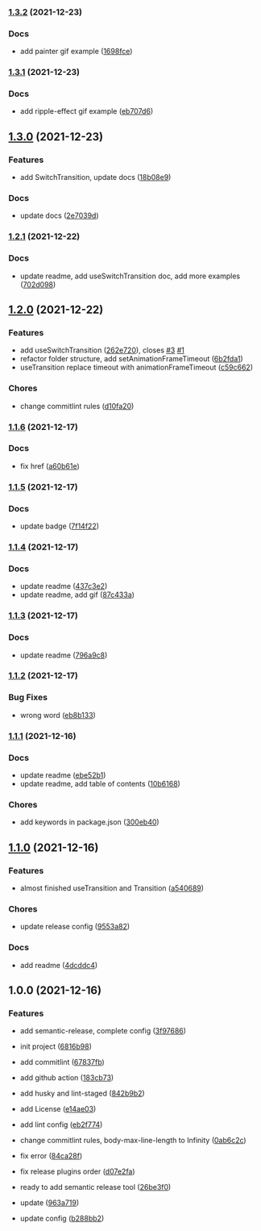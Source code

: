 ### [1.3.2](https://github.com/iamyoki/transition-hook/compare/v1.3.1...v1.3.2) (2021-12-23)


### Docs

* add painter gif example ([1698fce](https://github.com/iamyoki/transition-hook/commit/1698fcebdfe23076ceca8a40573cf0c310dff91d))

### [1.3.1](https://github.com/iamyoki/transition-hook/compare/v1.3.0...v1.3.1) (2021-12-23)


### Docs

* add ripple-effect gif example ([eb707d6](https://github.com/iamyoki/transition-hook/commit/eb707d6cade6787467349fe7c9b4c6f69d347377))

## [1.3.0](https://github.com/iamyoki/transition-hook/compare/v1.2.1...v1.3.0) (2021-12-23)


### Features

* add SwitchTransition, update docs ([18b08e9](https://github.com/iamyoki/transition-hook/commit/18b08e9682e19a40b0b5648aebb3fe52ba9210cd))


### Docs

* update docs ([2e7039d](https://github.com/iamyoki/transition-hook/commit/2e7039d06d353f2449f587016a5db4196ad3a380))

### [1.2.1](https://github.com/iamyoki/transition-hook/compare/v1.2.0...v1.2.1) (2021-12-22)


### Docs

* update readme, add useSwitchTransition doc, add more examples ([702d098](https://github.com/iamyoki/transition-hook/commit/702d098cac35ecd4839f33a67b4e3b57f15b35e4))

## [1.2.0](https://github.com/iamyoki/transition-hook/compare/v1.1.6...v1.2.0) (2021-12-22)


### Features

* add useSwitchTransition ([262e720](https://github.com/iamyoki/transition-hook/commit/262e7207f0154a60117c95f1415ac7f16e1086c3)), closes [#3](https://github.com/iamyoki/transition-hook/issues/3) [#1](https://github.com/iamyoki/transition-hook/issues/1)
* refactor folder structure, add setAnimationFrameTimeout ([6b2fda1](https://github.com/iamyoki/transition-hook/commit/6b2fda1fcad1c551583af6f5c6e4861e4468c73f))
* useTransition replace timeout with animationFrameTimeout ([c59c662](https://github.com/iamyoki/transition-hook/commit/c59c662ecb5b1d91242e0c09c6f9ab7f414d59af))


### Chores

* change commitlint rules ([d10fa20](https://github.com/iamyoki/transition-hook/commit/d10fa2023c86180fe3f2aa0f50c6b93f553f90da))

### [1.1.6](https://github.com/iamyoki/transition-hook/compare/v1.1.5...v1.1.6) (2021-12-17)


### Docs

* fix href ([a60b61e](https://github.com/iamyoki/transition-hook/commit/a60b61e8bc3c4fa73196a4340210216db498a799))

### [1.1.5](https://github.com/iamyoki/transition-hook/compare/v1.1.4...v1.1.5) (2021-12-17)


### Docs

* update badge ([7f14f22](https://github.com/iamyoki/transition-hook/commit/7f14f2231c3c2641dfdf3c6bc8433f94af214088))

### [1.1.4](https://github.com/iamyoki/transition-hook/compare/v1.1.3...v1.1.4) (2021-12-17)


### Docs

* update readme ([437c3e2](https://github.com/iamyoki/transition-hook/commit/437c3e2affa9eb7163ff928ebb3be9987e2ba5d2))
* update readme, add gif ([87c433a](https://github.com/iamyoki/transition-hook/commit/87c433ade6b87e7ca6a8dea88a9e0be2603dd07f))

### [1.1.3](https://github.com/iamyoki/transition-hook/compare/v1.1.2...v1.1.3) (2021-12-17)


### Docs

* update readme ([796a9c8](https://github.com/iamyoki/transition-hook/commit/796a9c8a0ae895d158ae19d163a5f6f00502efe5))

### [1.1.2](https://github.com/iamyoki/transition-hook/compare/v1.1.1...v1.1.2) (2021-12-17)


### Bug Fixes

* wrong word ([eb8b133](https://github.com/iamyoki/transition-hook/commit/eb8b133d585dfdd6c56633e0e32c0281b089fdbc))

### [1.1.1](https://github.com/iamyoki/transition-hook/compare/v1.1.0...v1.1.1) (2021-12-16)


### Docs

* update readme ([ebe52b1](https://github.com/iamyoki/transition-hook/commit/ebe52b15f82a89e075403e22cd63c3e7c1b5af7c))
* update readme, add table of contents ([10b6168](https://github.com/iamyoki/transition-hook/commit/10b616870516b510af1e8bcbfbf5802c1fadd21c))


### Chores

* add keywords in package.json ([300eb40](https://github.com/iamyoki/transition-hook/commit/300eb4039f9bd98c12174ca5f2674c9a82749b67))

## [1.1.0](https://github.com/iamyoki/transition-hook/compare/v1.0.0...v1.1.0) (2021-12-16)


### Features

* almost finished useTransition and Transition ([a540689](https://github.com/iamyoki/transition-hook/commit/a540689c7fde0355bb1f859f448e53eb537e0125))


### Chores

* update release config ([9553a82](https://github.com/iamyoki/transition-hook/commit/9553a82235cd0641931cb48c6b38a5440f8d7030))


### Docs

* add readme ([4dcddc4](https://github.com/iamyoki/transition-hook/commit/4dcddc4b13c38fdd96d4cfcfdb5576ba36551c8d))

## 1.0.0 (2021-12-16)


### Features

* add semantic-release, complete config ([3f97686](https://github.com/iamyoki/transition-hook/commit/3f976869abe9001d149d5fb967b41186db52431c))
* init project ([6816b98](https://github.com/iamyoki/transition-hook/commit/6816b981f631ab93c3d243c6c711c4b5792284c3))


* add commitlint ([67837fb](https://github.com/iamyoki/transition-hook/commit/67837fb81f4cdb40901b1431854ee671809e953d))
* add github action ([183cb73](https://github.com/iamyoki/transition-hook/commit/183cb73af3d67e437b21afea02ae723fd76e0a19))
* add husky and lint-staged ([842b9b2](https://github.com/iamyoki/transition-hook/commit/842b9b25ccfdf5221dca34cbace5902cde119774))
* add License ([e14ae03](https://github.com/iamyoki/transition-hook/commit/e14ae034fda91ee1194b716a95a79588c7cf3231))
* add lint config ([eb2f774](https://github.com/iamyoki/transition-hook/commit/eb2f77449dd84340ea24381db5df1108daa238dc))
* change commitlint rules, body-max-line-length to Infinity ([0ab6c2c](https://github.com/iamyoki/transition-hook/commit/0ab6c2c32378e9ba354b0575ea96fa131b602145))
* fix error ([84ca28f](https://github.com/iamyoki/transition-hook/commit/84ca28f1e2800edd36466d29447abffe096ea0ad))
* fix release plugins order ([d07e2fa](https://github.com/iamyoki/transition-hook/commit/d07e2fac943cabb2904c27dc851530fd9cddf242))
* ready to add semantic release tool ([26be3f0](https://github.com/iamyoki/transition-hook/commit/26be3f01c0d6300154f9bbc30f2963607f6fa24f))
* update ([963a719](https://github.com/iamyoki/transition-hook/commit/963a719f9cf8bbd38eeaf10503f5147e8577ffa0))
* update config ([b288bb2](https://github.com/iamyoki/transition-hook/commit/b288bb2c112ba87e1fbf0cc328af96e0e5484460))
